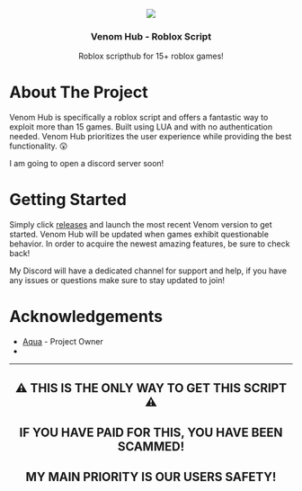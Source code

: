 <a name="readme-top"></a>
<div align="center">

  <a href="https://github.com/PolisXY/Venom-Hub">
     <img src="https://i.imgur.com/ccGF1tX.jpeg">
  </a>

  <h3 align="center">Venom Hub - Roblox Script</h3>

  <p align="center">
    Roblox scripthub for 15+ roblox games!
    <br />
   </p>
</div>

# About The Project

Venom Hub is specifically a roblox script and offers a fantastic way to exploit more than 15 games. Built using LUA and with no authentication needed. Venom Hub prioritizes the user experience while providing the best functionality. 😲

I am going to open a discord server soon!

# Getting Started

Simply click [releases](https://github.com/vulxdev/Vulx/releases) and launch the most recent Venom version to get started. Venom Hub will be updated when games exhibit questionable behavior. In order to acquire the newest amazing features, be sure to check back!

My Discord will have a dedicated channel for support and help, if you have any issues or questions make sure to stay updated to join!

# Acknowledgements

* [Aqua](https://github.com/AquaPlaysYT) - Project Owner
* 
---

<h2 align="center">⚠️ THIS IS THE ONLY WAY TO GET THIS SCRIPT ⚠️</h2>
<h2 align="center">IF YOU HAVE PAID FOR THIS, YOU HAVE BEEN SCAMMED!</h2>
<h2 align="center">MY MAIN PRIORITY IS OUR USERS SAFETY!</h2>

